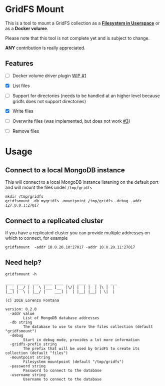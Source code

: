 # GridFS Mount

This is a tool to mount a GridFS collection as a [**Filesystem in Userspace**](https://en.wikipedia.org/wiki/Filesystem_in_Userspace) or as a **Docker volume**.

Please note that this tool is not complete yet and is subject to change.

**ANY** contribution is really appreciated.

## Features
- [ ] Docker volume driver plugin [WIP #1](https://github.com/fntlnz/gridfsmount/issues/1)
- [x] List files
- [ ] Support for directories (needs to be handled at an higher level because gridfs does not support directories)
- [x] Write files
- [ ] Overwrite files (was implemented, but does not work [#3](https://github.com/fntlnz/gridfsmount/issues/3))
- [ ] Remove files


# Usage

## Connect to a local MongoDB instance

This will connect to a local MongoDB instance listening on the default port and will mount the files under `/tmp/gridfs`

```
mkdir /tmp/gridfs
gridfsmount -db mygridfs -mountpoint /tmp/gridfs -debug -addr 127.0.0.1:27017
```

## Connect to a replicated cluster

If you have a replicated cluster you can provide multiple addresses on which to connect, for example

```
gridfsmount  -addr 10.0.20.10:27017 -addr 10.0.20.11:27017
```


## Need help?

```
gridfsmount -h
```


```
____ ____ _ ___  ____ ____ _  _ ____ _  _ _  _ ___
| __ |__/ | |  \ |___ [__  |\/| |  | |  | |\ |  |
|__] |  \ | |__/ |    ___] |  | |__| |__| | \|  |

(c) 2016 Lorenzo Fontana

version: 0.2.0
  -addr value
    	List of MongoDB database addresses
  -db string
    	The database to use to store the files collection (default "gridfsmount")
  -debug
    	Start in debug mode, provides a lot more information
  -gridfs-prefix string
    	The prefix that will be used by GridFS to create its collection (default "files")
  -mountpoint string
    	Filesystem mountpoint (default "/tmp/gridfs")
  -password string
    	Password to connect to the database
  -username string
    	Username to connect to the database

```
